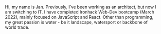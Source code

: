 Hi, my name is Jan. Previously, I´ve been working as an architect, but now I am switching to IT.
I  have completed Ironhack Web-Dev bootcamp (March 2022), mainly focused on JavaScript and React.
Other than programming, my great passion is water - be it landscape, watersport or backbone of world trade.


<!---
Jan-000/Jan-000 is a ✨ special ✨ repository because its `README.md` (this file) appears on your GitHub profile.
You can click the Preview link to take a look at your changes.
--->
